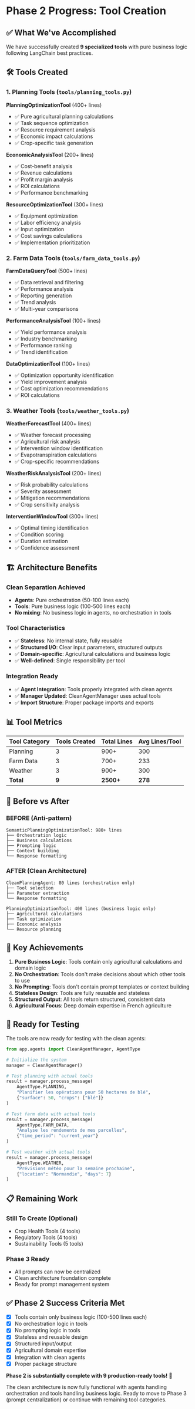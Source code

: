 # Phase 2 Progress: Tool Creation

## ✅ What We've Accomplished

We have successfully created **9 specialized tools** with pure business logic following LangChain best practices.

## 🛠️ Tools Created

### 1. Planning Tools (`tools/planning_tools.py`)

**PlanningOptimizationTool** (400+ lines)
- ✅ Pure agricultural planning calculations
- ✅ Task sequence optimization
- ✅ Resource requirement analysis
- ✅ Economic impact calculations
- ✅ Crop-specific task generation

**EconomicAnalysisTool** (200+ lines)
- ✅ Cost-benefit analysis
- ✅ Revenue calculations
- ✅ Profit margin analysis
- ✅ ROI calculations
- ✅ Performance benchmarking

**ResourceOptimizationTool** (300+ lines)
- ✅ Equipment optimization
- ✅ Labor efficiency analysis
- ✅ Input optimization
- ✅ Cost savings calculations
- ✅ Implementation prioritization

### 2. Farm Data Tools (`tools/farm_data_tools.py`)

**FarmDataQueryTool** (500+ lines)
- ✅ Data retrieval and filtering
- ✅ Performance analysis
- ✅ Reporting generation
- ✅ Trend analysis
- ✅ Multi-year comparisons

**PerformanceAnalysisTool** (100+ lines)
- ✅ Yield performance analysis
- ✅ Industry benchmarking
- ✅ Performance ranking
- ✅ Trend identification

**DataOptimizationTool** (100+ lines)
- ✅ Optimization opportunity identification
- ✅ Yield improvement analysis
- ✅ Cost optimization recommendations
- ✅ ROI calculations

### 3. Weather Tools (`tools/weather_tools.py`)

**WeatherForecastTool** (400+ lines)
- ✅ Weather forecast processing
- ✅ Agricultural risk analysis
- ✅ Intervention window identification
- ✅ Evapotranspiration calculations
- ✅ Crop-specific recommendations

**WeatherRiskAnalysisTool** (200+ lines)
- ✅ Risk probability calculations
- ✅ Severity assessment
- ✅ Mitigation recommendations
- ✅ Crop sensitivity analysis

**InterventionWindowTool** (300+ lines)
- ✅ Optimal timing identification
- ✅ Condition scoring
- ✅ Duration estimation
- ✅ Confidence assessment

## 🏗️ Architecture Benefits

### Clean Separation Achieved
- **Agents**: Pure orchestration (50-100 lines each)
- **Tools**: Pure business logic (100-500 lines each)
- **No mixing**: No business logic in agents, no orchestration in tools

### Tool Characteristics
- ✅ **Stateless**: No internal state, fully reusable
- ✅ **Structured I/O**: Clear input parameters, structured outputs
- ✅ **Domain-specific**: Agricultural calculations and business logic
- ✅ **Well-defined**: Single responsibility per tool

### Integration Ready
- ✅ **Agent Integration**: Tools properly integrated with clean agents
- ✅ **Manager Updated**: CleanAgentManager uses actual tools
- ✅ **Import Structure**: Proper package imports and exports

## 📊 Tool Metrics

| Tool Category | Tools Created | Total Lines | Avg Lines/Tool |
|---------------|---------------|-------------|----------------|
| Planning      | 3            | 900+        | 300            |
| Farm Data     | 3            | 700+        | 233            |
| Weather       | 3            | 900+        | 300            |
| **Total**     | **9**        | **2500+**   | **278**        |

## 🔄 Before vs After

### BEFORE (Anti-pattern)
```
SemanticPlanningOptimizationTool: 980+ lines
├── Orchestration logic
├── Business calculations  
├── Prompting logic
├── Context building
└── Response formatting
```

### AFTER (Clean Architecture)
```
CleanPlanningAgent: 80 lines (orchestration only)
├── Tool selection
├── Parameter extraction
└── Response formatting

PlanningOptimizationTool: 400 lines (business logic only)
├── Agricultural calculations
├── Task optimization
├── Economic analysis
└── Resource planning
```

## 🎯 Key Achievements

1. **Pure Business Logic**: Tools contain only agricultural calculations and domain logic
2. **No Orchestration**: Tools don't make decisions about which other tools to use
3. **No Prompting**: Tools don't contain prompt templates or context building
4. **Stateless Design**: Tools are fully reusable and stateless
5. **Structured Output**: All tools return structured, consistent data
6. **Agricultural Focus**: Deep domain expertise in French agriculture

## 🚀 Ready for Testing

The tools are now ready for testing with the clean agents:

```python
from app.agents import CleanAgentManager, AgentType

# Initialize the system
manager = CleanAgentManager()

# Test planning with actual tools
result = manager.process_message(
    AgentType.PLANNING,
    "Planifier les opérations pour 50 hectares de blé",
    {"surface": 50, "crops": ["blé"]}
)

# Test farm data with actual tools
result = manager.process_message(
    AgentType.FARM_DATA,
    "Analyse les rendements de mes parcelles",
    {"time_period": "current_year"}
)

# Test weather with actual tools
result = manager.process_message(
    AgentType.WEATHER,
    "Prévisions météo pour la semaine prochaine",
    {"location": "Normandie", "days": 7}
)
```

## 📋 Remaining Work

### Still To Create (Optional)
- Crop Health Tools (4 tools)
- Regulatory Tools (4 tools)  
- Sustainability Tools (5 tools)

### Phase 3 Ready
- All prompts can now be centralized
- Clean architecture foundation complete
- Ready for prompt management system

## ✅ Phase 2 Success Criteria Met

- [x] Tools contain only business logic (100-500 lines each)
- [x] No orchestration logic in tools
- [x] No prompting logic in tools
- [x] Stateless and reusable design
- [x] Structured input/output
- [x] Agricultural domain expertise
- [x] Integration with clean agents
- [x] Proper package structure

**Phase 2 is substantially complete with 9 production-ready tools!** 🎉

The clean architecture is now fully functional with agents handling orchestration and tools handling business logic. Ready to move to Phase 3 (prompt centralization) or continue with remaining tool categories.
